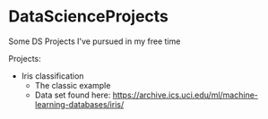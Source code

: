 # DataScienceProjects
Some DS Projects I've pursued in my free time

Projects:
- Iris classification
  - The classic example 
  - Data set found here: https://archive.ics.uci.edu/ml/machine-learning-databases/iris/
